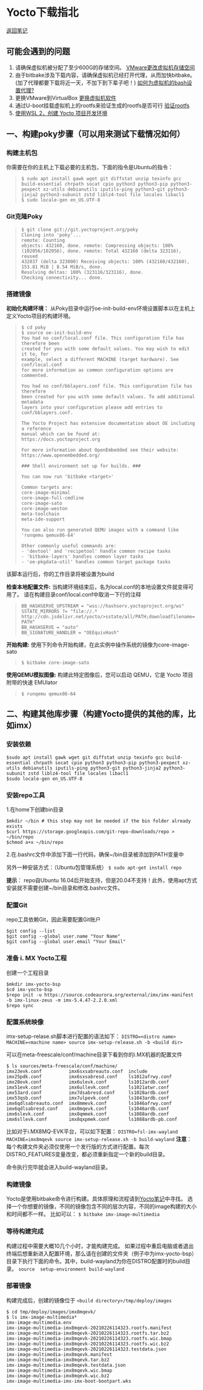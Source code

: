 # Yocto下载指北

[返回笔记](./note.md)

## 可能会遇到的问题

1. 请确保虚拟机被分配了至少600G的存储空间。
   [VMware更改虚拟机存储空间](./Problem/More_disk_space.md)
2. 由于bitbake涉及下载内容，请确保虚拟机已经打开代理，从而加快bitbake。
   (加了代理都要下载将近一天，不加下到下辈子吧！)
   [如何为虚拟机的bash设置代理?](./Problem/Bash_Proxy.md)
3. 更换VMware到VirtualBox
   [更换虚拟机软件](./Problem/Change_VM_to_VirtualBox.md)
4. 通过U-boot挂载虚拟机上的rootfs来验证生成的rootfs是否可行
   [验证rootfs](./Problem/Mount_rootfs_from_VM.md)
5. [使用WSL 2，创建 Yocto 项目开发环境](./Problem/Use_WSL2_to_create_Yocto.md)

## 一、构建poky步骤（可以用来测试下载情况如何）

### 构建主机包

你需要在你的主机上下载必要的主机包，下面的指令是Ubuntu的指令：
> ```$ sudo apt install gawk wget git diffstat unzip texinfo gcc build-essential chrpath socat cpio python3 python3-pip python3-pexpect xz-utils debianutils iputils-ping python3-git python3-jinja2 python3-subunit zstd liblz4-tool file locales libacl1```  
> ```$ sudo locale-gen en_US.UTF-8```

### Git克隆Poky

> ```$ git clone git://git.yoctoproject.org/poky```  
> ```Cloning into 'poky'...```  
> ```remote: Counting```  
> ```objects: 432160, done. remote: Compressing objects: 100%```  
> ```(102056/102056), done. remote: Total 432160 (delta 323116), reused```  
> ```432037 (delta 323000) Receiving objects: 100% (432160/432160), 153.81 MiB | 8.54 MiB/s, done.```  
> ```Resolving deltas: 100% (323116/323116), done.```  
> ```Checking connectivity... done.```

### 搭建镜像

**初始化构建环境：** 从Poky目录中运行oe-init-build-env环境设置脚本以在主机上定义Yocto项目的构建环境。

> ```$ cd poky```  
> ```$ source oe-init-build-env```  
> ```You had no conf/local.conf file. This configuration file has therefore been```  
> ```created for you with some default values. You may wish to edit it to, for```  
> ```example, select a different MACHINE (target hardware). See conf/local.conf```  
> ```for more information as common configuration options are commented.```
>
> ```You had no conf/bblayers.conf file. This configuration file has therefore```  
> ```been created for you with some default values. To add additional metadata```  
> ```layers into your configuration please add entries to conf/bblayers.conf.```
>
> ```The Yocto Project has extensive documentation about OE including a reference```  
> ```manual which can be found at:```  
> ```https://docs.yoctoproject.org```
>
> ```For more information about OpenEmbedded see their website:```  
> ```https://www.openembedded.org/```  
>
> ```### Shell environment set up for builds. ###```
>
> ```You can now run 'bitbake <target>'```
>
> ```Common targets are:```  
> ```core-image-minimal```  
> ```core-image-full-cmdline```  
> ```core-image-sato```  
> ```core-image-weston```  
> ```meta-toolchain```  
> ```meta-ide-support```
>
> ```You can also run generated QEMU images with a command like 'runqemu qemux86-64'```
>
> ```Other commonly useful commands are:```  
> ```- 'devtool' and 'recipetool' handle common recipe tasks```  
> ```- 'bitbake-layers' handles common layer tasks```  
> ```- 'oe-pkgdata-util' handles common target package tasks```

该脚本运行后，你的工作目录将被设置为build

**检查本地配置文件:** 当构建环境结束后，名为local.conf的本地设置文件就变得可用了。
请在构建目录conf/local.conf中取消一下行的注释
>```BB_HASHSERVE_UPSTREAM = "wss://hashserv.yoctoproject.org/ws"```  
>```SSTATE_MIRRORS ?= "file://.* http://cdn.jsdelivr.net/yocto/>sstate/all/PATH;downloadfilename=PATH"```  
>```BB_HASHSERVE = "auto"```  
>```BB_SIGNATURE_HANDLER = "OEEquivHash"```

**开始构建:** 使用下列命令开始构建，在此实例中操作系统的镜像为core-image-sato
>`$ bitbake core-image-sato`

**使用QEMU模拟图像:** 构建此特定图像后，您可以启动 QEMU，它是 Yocto 项目附带的快速 EMUlator
>`$ runqemu qemux86-64`

## 二、构建其他库步骤（构建Yocto提供的其他的库，比如imx）

### 安装依赖

```command
$sudo apt install gawk wget git diffstat unzip texinfo gcc build-essential chrpath socat cpio python3 python3-pip python3-pexpect xz-utils debianutils iputils-ping python3-git python3-jinja2 python3-subunit zstd liblz4-tool file locales libacl1
$sudo locale-gen en_US.UTF-8
```

### 安装repo工具

1.在home下创建bin目录

```command
$mkdir ~/bin # this step may not be needed if the bin folder already exists
$curl https://storage.googleapis.com/git-repo-downloads/repo > ~/bin/repo
$chmod a+x ~/bin/repo
```

2.在.bashrc文件中添加下面一行代码，确保~/bin目录被添加到PATH变量中

另外一种安装方式：（Ubuntu包管理系统）
`$ sudo apt-get install repo`

**提示**：
repo自Ubuntu 16.04后开始支持，但是20.04不支持！此外，使用apt方式安装就不需要创建~/bin目录和修改.bashrc文件。

### 配置Git

repo工具依赖Git，因此需要配置Git账户

```command
$git config --list
$git config --global user.name "Your Name"
$git config --global user.email "Your Email"
```

### 准备 i. MX Yocto工程

创建一个工程目录

```command
$mkdir imx-yocto-bsp
$cd imx-yocto-bsp
$repo init -u https://source.codeaurora.org/external/imx/imx-manifest -b imx-linux-zeus -m imx-5.4.47-2.2.0.xml
$repo sync
```

### 配置系统映像

imx-setup-relase.sh脚本进行配置的语法如下：
`DISTRO=<distro name> MACHINE=<machine name> source imx-setup-release.sh -b <build dir>`

可以在meta-freescale/conf/machine目录下看到你的i.MX机器的配置文件

```command
$ ls sources/meta-freescale/conf/machine/
imx23evk.conf          imx6sxsabreauto.conf  include
imx25pdk.conf          imx6sxsabresd.conf    ls1012afrwy.conf
imx28evk.conf          imx6ulevk.conf        ls1012ardb.conf
imx51evk.conf          imx6ullevk.conf       ls1021atwr.conf
imx53ard.conf          imx7dsabresd.conf     ls1028ardb.conf
imx53qsb.conf          imx7ulpevk.conf       ls1043ardb.conf
imx6qdlsabreauto.conf  imx8mmevk.conf        ls1046afrwy.conf
imx6qdlsabresd.conf    imx8mqevk.conf        ls1046ardb.conf
imx6slevk.conf         imx8qmmek.conf        ls1088ardb.conf
imx6sllevk.conf        imx8qxpmek.conf       ls1088ardb-pb.conf
```

比如对于i.MX8MQ-EVK平台，可以如下配置：
`DISTRO=fsl-imx-wayland MACHINE=imx8mqevk source imx-setup-release.sh -b build-wayland`
**注意**：
每个构建文件夹必须仅使用一个发行版的方式进行配置。每次DISTRO_FEATURES变量改变，都必须重新指定一个新的build目录。

命令执行完毕就会进入build-wayland目录。

### 构建镜像

Yocto是使用bitbake命令进行构建。具体原理和流程请到[Yocto笔记](./note.md)中寻找。
选择一个你想要的镜像，不同的镜像包含不同的层次内容，不同的image构建的大小和时间都不一样。
比如可以：
`$ bitbake imx-image-multimedia`

### 等待构建完成

构建过程中需要大概10几个小时，才能构建完成。
如果过程中重启电脑或者退出终端后想重新进入配置环境，那么请在创建的文件夹（例子中为imx-yocto-bsp）目录下执行下面的命令。其中，build-wayland为你在DISTRO配置时的build目录。
`source  setup-environment build-wayland`

### 部署镜像

构建完成后，创建的镜像位于 `<build directory>/tmp/deploy/images`

```command
$ cd tmp/deploy/images/imx8mqevk/
$ ls imx-image-multimedia*
imx-image-multimedia.env
imx-image-multimedia-imx8mqevk-20210226114323.rootfs.manifest
imx-image-multimedia-imx8mqevk-20210226114323.rootfs.tar.bz2
imx-image-multimedia-imx8mqevk-20210226114323.rootfs.wic.bmap
imx-image-multimedia-imx8mqevk-20210226114323.rootfs.wic.bz2
imx-image-multimedia-imx8mqevk-20210226114323.testdata.json
imx-image-multimedia-imx8mqevk.manifest
imx-image-multimedia-imx8mqevk.tar.bz2
imx-image-multimedia-imx8mqevk.testdata.json
imx-image-multimedia-imx8mqevk.wic.bmap
imx-image-multimedia-imx8mqevk.wic.bz2
imx-image-multimedia-imx-imx-boot-bootpart.wks
```
